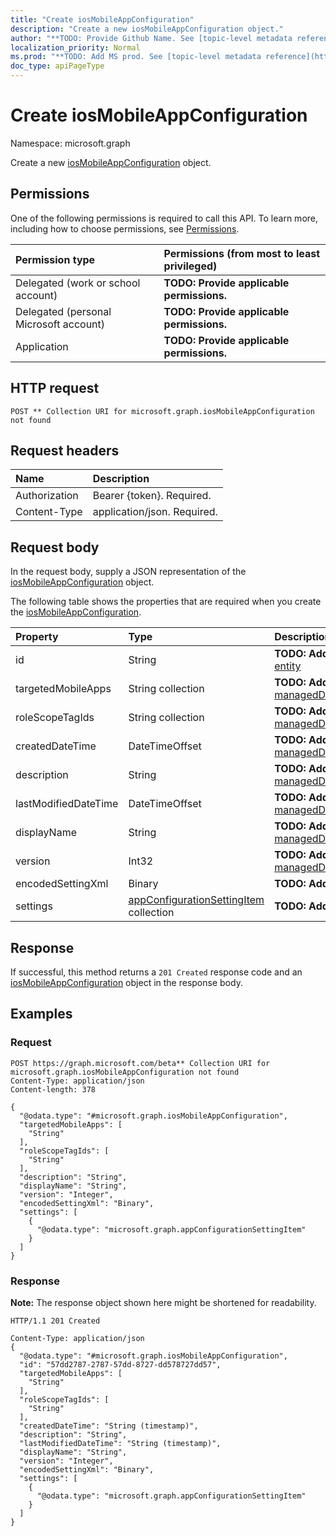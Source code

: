 ```yaml
---
title: "Create iosMobileAppConfiguration"
description: "Create a new iosMobileAppConfiguration object."
author: "**TODO: Provide Github Name. See [topic-level metadata reference](https://msgo.azurewebsites.net/add/document/guidelines/metadata.html#topic-level-metadata)**"
localization_priority: Normal
ms.prod: "**TODO: Add MS prod. See [topic-level metadata reference](https://msgo.azurewebsites.net/add/document/guidelines/metadata.html#topic-level-metadata)**"
doc_type: apiPageType
---
```


# Create iosMobileAppConfiguration
Namespace: microsoft.graph

Create a new [iosMobileAppConfiguration](../resources/intune-iosmobileappconfiguration.md) object.

## Permissions
One of the following permissions is required to call this API. To learn more, including how to choose permissions, see [Permissions](/graph/permissions-reference).

|Permission type|Permissions (from most to least privileged)|
|:---|:---|
|Delegated (work or school account)|**TODO: Provide applicable permissions.**|
|Delegated (personal Microsoft account)|**TODO: Provide applicable permissions.**|
|Application|**TODO: Provide applicable permissions.**|

## HTTP request

<!-- {
  "blockType": "ignored"
}
-->
``` http
POST ** Collection URI for microsoft.graph.iosMobileAppConfiguration not found
```

## Request headers
|Name|Description|
|:---|:---|
|Authorization|Bearer {token}. Required.|
|Content-Type|application/json. Required.|

## Request body
In the request body, supply a JSON representation of the [iosMobileAppConfiguration](../resources/intune-iosmobileappconfiguration.md) object.

The following table shows the properties that are required when you create the [iosMobileAppConfiguration](../resources/intune-iosmobileappconfiguration.md).

|Property|Type|Description|
|:---|:---|:---|
|id|String|**TODO: Add Description** Inherited from [entity](../resources/entity.md)|
|targetedMobileApps|String collection|**TODO: Add Description** Inherited from [managedDeviceMobileAppConfiguration](../resources/intune-manageddevicemobileappconfiguration.md)|
|roleScopeTagIds|String collection|**TODO: Add Description** Inherited from [managedDeviceMobileAppConfiguration](../resources/intune-manageddevicemobileappconfiguration.md)|
|createdDateTime|DateTimeOffset|**TODO: Add Description** Inherited from [managedDeviceMobileAppConfiguration](../resources/intune-manageddevicemobileappconfiguration.md)|
|description|String|**TODO: Add Description** Inherited from [managedDeviceMobileAppConfiguration](../resources/intune-manageddevicemobileappconfiguration.md)|
|lastModifiedDateTime|DateTimeOffset|**TODO: Add Description** Inherited from [managedDeviceMobileAppConfiguration](../resources/intune-manageddevicemobileappconfiguration.md)|
|displayName|String|**TODO: Add Description** Inherited from [managedDeviceMobileAppConfiguration](../resources/intune-manageddevicemobileappconfiguration.md)|
|version|Int32|**TODO: Add Description** Inherited from [managedDeviceMobileAppConfiguration](../resources/intune-manageddevicemobileappconfiguration.md)|
|encodedSettingXml|Binary|**TODO: Add Description**|
|settings|[appConfigurationSettingItem](../resources/intune-appconfigurationsettingitem.md) collection|**TODO: Add Description**|



## Response

If successful, this method returns a `201 Created` response code and an [iosMobileAppConfiguration](../resources/intune-iosmobileappconfiguration.md) object in the response body.

## Examples

### Request
<!-- {
  "blockType": "request",
  "name": "create_iosmobileappconfiguration_from_"
}
-->
``` http
POST https://graph.microsoft.com/beta** Collection URI for microsoft.graph.iosMobileAppConfiguration not found
Content-Type: application/json
Content-length: 378

{
  "@odata.type": "#microsoft.graph.iosMobileAppConfiguration",
  "targetedMobileApps": [
    "String"
  ],
  "roleScopeTagIds": [
    "String"
  ],
  "description": "String",
  "displayName": "String",
  "version": "Integer",
  "encodedSettingXml": "Binary",
  "settings": [
    {
      "@odata.type": "microsoft.graph.appConfigurationSettingItem"
    }
  ]
}
```


### Response
**Note:** The response object shown here might be shortened for readability.
<!-- {
  "blockType": "response",
  "truncated": true,
  "@odata.type": "microsoft.graph.iosMobileAppConfiguration"
}
-->
``` http
HTTP/1.1 201 Created

Content-Type: application/json
{
  "@odata.type": "#microsoft.graph.iosMobileAppConfiguration",
  "id": "57dd2787-2787-57dd-8727-dd578727dd57",
  "targetedMobileApps": [
    "String"
  ],
  "roleScopeTagIds": [
    "String"
  ],
  "createdDateTime": "String (timestamp)",
  "description": "String",
  "lastModifiedDateTime": "String (timestamp)",
  "displayName": "String",
  "version": "Integer",
  "encodedSettingXml": "Binary",
  "settings": [
    {
      "@odata.type": "microsoft.graph.appConfigurationSettingItem"
    }
  ]
}
```

